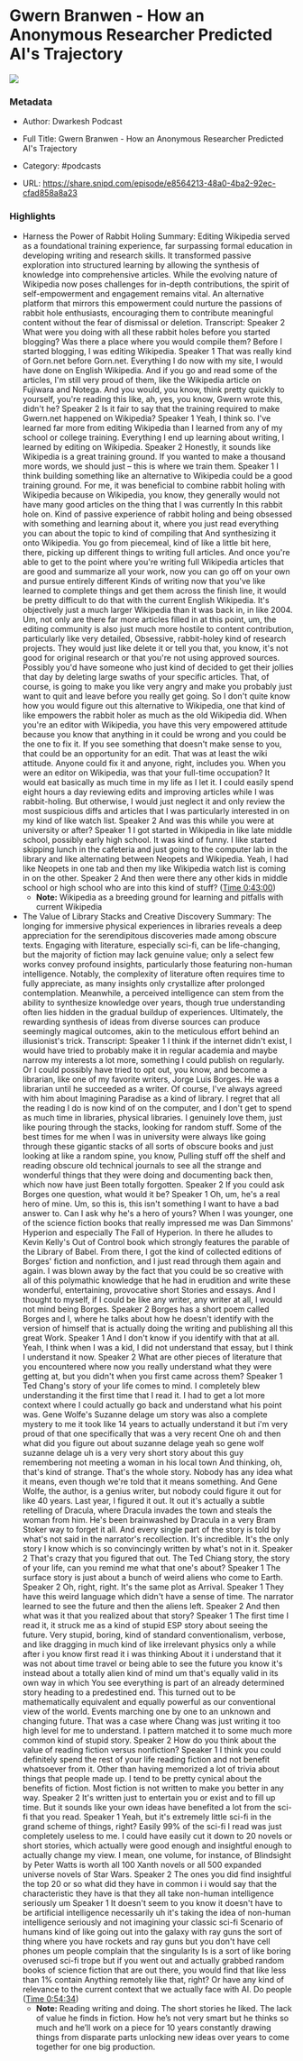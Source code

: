 # Gwern Branwen - How an Anonymous Researcher Predicted AI's Trajectory

![](https://wsrv.nl/?url=https%3A%2F%2Fsubstackcdn.com%2Ffeed%2Fpodcast%2F69345%2Fcf4775ebf853d3c71b76b82f77046da4.jpg&w=100&h=100)

### Metadata

- Author: Dwarkesh Podcast
- Full Title: Gwern Branwen - How an Anonymous Researcher Predicted AI's Trajectory
- Category: #podcasts



- URL: https://share.snipd.com/episode/e8564213-48a0-4ba2-92ec-cfad858a8a23

### Highlights

- Harness the Power of Rabbit Holing
  Summary:
  Editing Wikipedia served as a foundational training experience, far surpassing formal education in developing writing and research skills.
  It transformed passive exploration into structured learning by allowing the synthesis of knowledge into comprehensive articles. While the evolving nature of Wikipedia now poses challenges for in-depth contributions, the spirit of self-empowerment and engagement remains vital.
  An alternative platform that mirrors this empowerment could nurture the passions of rabbit hole enthusiasts, encouraging them to contribute meaningful content without the fear of dismissal or deletion.
  Transcript:
  Speaker 2
  What were you doing with all these rabbit holes before you started blogging? Was there a place where you would compile them? Before I started blogging, I was editing Wikipedia.
  Speaker 1
  That was really kind of Gorn.net before Gorn.net. Everything I do now with my site, I would have done on English Wikipedia. And if you go and read some of the articles, I'm still very proud of them, like the Wikipedia article on Fujiwara and Notega. And you would, you know, think pretty quickly to yourself, you're reading this like, ah, yes, you know, Gwern wrote this, didn't he?
  Speaker 2
  Is it fair to say that the training required to make Gwern.net happened on Wikipedia?
  Speaker 1
  Yeah, I think so. I've learned far more from editing Wikipedia than I learned from any of my school or college training. Everything I end up learning about writing, I learned by editing on Wikipedia.
  Speaker 2
  Honestly, it sounds like Wikipedia is a great training ground. If you wanted to make a thousand more words, we should just – this is where we train them.
  Speaker 1
  I think building something like an alternative to Wikipedia could be a good training ground. For me, it was beneficial to combine rabbit holing with Wikipedia because on Wikipedia, you know, they generally would not have many good articles on the thing that I was currently In this rabbit hole on. Kind of passive experience of rabbit holing and being obsessed with something and learning about it, where you just read everything you can about the topic to kind of compiling that And synthesizing it onto Wikipedia. You go from piecemeal, kind of like a little bit here, there, picking up different things to writing full articles. And once you're able to get to the point where you're writing full Wikipedia articles that are good and summarize all your work, now you can go off on your own and pursue entirely different Kinds of writing now that you've like learned to complete things and get them across the finish line, it would be pretty difficult to do that with the current English Wikipedia. It's objectively just a much larger Wikipedia than it was back in, in like 2004. Um, not only are there far more articles filled in at this point, um, the editing community is also just much more hostile to content contribution, particularly like very detailed, Obsessive, rabbit-holey kind of research projects. They would just like delete it or tell you that, you know, it's not good for original research or that you're not using approved sources. Possibly you'd have someone who just kind of decided to get their jollies that day by deleting large swaths of your specific articles. That, of course, is going to make you like very angry and make you probably just want to quit and leave before you really get going. So I don't quite know how you would figure out this alternative to Wikipedia, one that kind of like empowers the rabbit holer as much as the old Wikipedia did. When you're an editor with Wikipedia, you have this very empowered attitude because you know that anything in it could be wrong and you could be the one to fix it. If you see something that doesn't make sense to you, that could be an opportunity for an edit. That was at least the wiki attitude. Anyone could fix it and anyone, right, includes you. When you were an editor on Wikipedia, was that your full-time occupation? It would eat basically as much time in my life as I let it. I could easily spend eight hours a day reviewing edits and improving articles while I was rabbit-holing. But otherwise, I would just neglect it and only review the most suspicious diffs and articles that I was particularly interested in on my kind of like watch list.
  Speaker 2
  And was this while you were at university or after?
  Speaker 1
  I got started in Wikipedia in like late middle school, possibly early high school. It was kind of funny. I like started skipping lunch in the cafeteria and just going to the computer lab in the library and like alternating between Neopets and Wikipedia. Yeah, I had like Neopets in one tab and then my like Wikipedia watch list is coming in on the other.
  Speaker 2
  And then were there any other kids in middle school or high school who are into this kind of stuff? ([Time 0:43:00](https://share.snipd.com/snip/be66a87e-9b67-4877-aed0-8236e252f0a4))
    - **Note:** Wikipedia as a breeding ground for learning and pitfalls with current Wikipedia
- The Value of Library Stacks and Creative Discovery
  Summary:
  The longing for immersive physical experiences in libraries reveals a deep appreciation for the serendipitous discoveries made among obscure texts.
  Engaging with literature, especially sci-fi, can be life-changing, but the majority of fiction may lack genuine value; only a select few works convey profound insights, particularly those featuring non-human intelligence. Notably, the complexity of literature often requires time to fully appreciate, as many insights only crystallize after prolonged contemplation.
  Meanwhile, a perceived intelligence can stem from the ability to synthesize knowledge over years, though true understanding often lies hidden in the gradual buildup of experiences.
  Ultimately, the rewarding synthesis of ideas from diverse sources can produce seemingly magical outcomes, akin to the meticulous effort behind an illusionist's trick.
  Transcript:
  Speaker 1
  I think if the internet didn't exist, I would have tried to probably make it in regular academia and maybe narrow my interests a lot more, something I could publish on regularly. Or I could possibly have tried to opt out, you know, and become a librarian, like one of my favorite writers, Jorge Luis Borges. He was a librarian until he succeeded as a writer. Of course, I've always agreed with him about Imagining Paradise as a kind of library. I regret that all the reading I do is now kind of on the computer, and I don't get to spend as much time in libraries, physical libraries. I genuinely love them, just like pouring through the stacks, looking for random stuff. Some of the best times for me when I was in university were always like going through these gigantic stacks of all sorts of obscure books and just looking at like a random spine, you know, Pulling stuff off the shelf and reading obscure old technical journals to see all the strange and wonderful things that they were doing and documenting back then, which now have just Been totally forgotten.
  Speaker 2
  If you could ask Borges one question, what would it be?
  Speaker 1
  Oh, um, he's a real hero of mine. Um, so this is, this isn't something I want to have a bad answer to. Can I ask why he's a hero of yours? When I was younger, one of the science fiction books that really impressed me was Dan Simmons' Hyperion and especially The Fall of Hyperion. In there he alludes to Kevin Kelly's Out of Control book which strongly features the parable of the Library of Babel. From there, I got the kind of collected editions of Borges' fiction and nonfiction, and I just read through them again and again. I was blown away by the fact that you could be so creative with all of this polymathic knowledge that he had in erudition and write these wonderful, entertaining, provocative short Stories and essays. And I thought to myself, if I could be like any writer, any writer at all, I would not mind being Borges.
  Speaker 2
  Borges has a short poem called Borges and I, where he talks about how he doesn't identify with the version of himself that is actually doing the writing and publishing all this great Work.
  Speaker 1
  And I don't know if you identify with that at all. Yeah, I think when I was a kid, I did not understand that essay, but I think I understand it now.
  Speaker 2
  What are other pieces of literature that you encountered where now you really understand what they were getting at, but you didn't when you first came across them?
  Speaker 1
  Ted Chang's story of your life comes to mind. I completely blew understanding it the first time that I read it. I had to get a lot more context where I could actually go back and understand what his point was. Gene Wolfe's Suzanne delage um story was also a complete mystery to me it took like 14 years to actually understand it but i'm very proud of that one specifically that was a very recent One oh and then what did you figure out about suzanne delage yeah so gene wolf suzanne delage uh is a very very short story about this guy remembering not meeting a woman in his local town And thinking, oh, that's kind of strange. That's the whole story. Nobody has any idea what it means, even though we're told that it means something. And Gene Wolfe, the author, is a genius writer, but nobody could figure it out for like 40 years. Last year, I figured it out. It out it's actually a subtle retelling of Dracula, where Dracula invades the town and steals the woman from him. He's been brainwashed by Dracula in a very Bram Stoker way to forget it all. And every single part of the story is told by what's not said in the narrator's recollection. It's incredible. It's the only story I know which is so convincingly written by what's not in it.
  Speaker 2
  That's crazy that you figured that out. The Ted Chiang story, the story of your life, can you remind me what that one's about?
  Speaker 1
  The surface story is just about a bunch of weird aliens who come to Earth.
  Speaker 2
  Oh, right, right. It's the same plot as Arrival.
  Speaker 1
  They have this weird language which didn't have a sense of time. The narrator learned to see the future and then the aliens left.
  Speaker 2
  And then what was it that you realized about that story?
  Speaker 1
  The first time I read it, it struck me as a kind of stupid ESP story about seeing the future. Very stupid, boring, kind of standard conventionalism, verbose, and like dragging in much kind of like irrelevant physics only a while after i you know first read it i was thinking About it i understand that it was not about time travel or being able to see the future you know it's instead about a totally alien kind of mind um that's equally valid in its own way in which You see everything is part of an already determined story heading to a predestined end. This turned out to be mathematically equivalent and equally powerful as our conventional view of the world. Events marching one by one to an unknown and changing future. That was a case where Chang was just writing it too high level for me to understand. I pattern matched it to some much more common kind of stupid story.
  Speaker 2
  How do you think about the value of reading fiction versus nonfiction?
  Speaker 1
  I think you could definitely spend the rest of your life reading fiction and not benefit whatsoever from it. Other than having memorized a lot of trivia about things that people made up. I tend to be pretty cynical about the benefits of fiction. Most fiction is not written to make you better in any way.
  Speaker 2
  It's written just to entertain you or exist and to fill up time. But it sounds like your own ideas have benefited a lot from the sci-fi that you read.
  Speaker 1
  Yeah, but it's extremely little sci-fi in the grand scheme of things, right? Easily 99% of the sci-fi I read was just completely useless to me. I could have easily cut it down to 20 novels or short stories, which actually were good enough and insightful enough to actually change my view. I mean, one volume, for instance, of Blindsight by Peter Watts is worth all 100 Xanth novels or all 500 expanded universe novels of Star Wars.
  Speaker 2
  The ones you did find insightful the top 20 or so what did they have in common i i would say that the characteristic they have is that they all take non-human intelligence seriously um
  Speaker 1
  It doesn't seem to you know it doesn't have to be artificial intelligence necessarily uh it's taking the idea of non-human intelligence seriously and not imagining your classic sci-fi Scenario of humans kind of like going out into the galaxy with ray guns the sort of thing where you have rockets and ray guns but you don't have cell phones um people complain that the singularity Is is a sort of like boring overused sci-fi trope but if you went out and actually grabbed random books of science fiction that are out there, you would find that like less than 1% contain Anything remotely like that, right? Or have any kind of relevance to the current context that we actually face with AI. Do people ([Time 0:54:34](https://share.snipd.com/snip/a1ba1920-5043-4959-9136-797c1c2b6a6d))
    - **Note:** Reading writing and doing. The short stories he liked. The lack of value he finds in fiction. How he’s not very smart but he thinks so much and he’ll work on a piece for 10 years constantly drawing things from disparate parts unlocking new ideas over years to come together for one big production.
